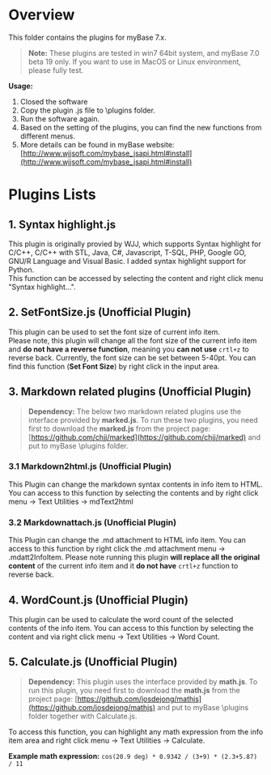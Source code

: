 # Overview

This folder contains the plugins for myBase 7.x.

> **Note:** These plugins are tested in win7 64bit system, and myBase 7.0 beta 19 only. If you want to use in MacOS or Linux environment, please fully test.
 
**Usage:**  
1. Closed the software  
2. Copy the plugin .js file to \plugins folder.  
3. Run the software again.  
4. Based on the setting of the plugins, you can find the new functions from different menus.  
5. More details can be found in myBase website: [http://www.wjjsoft.com/mybase_jsapi.html#install](http://www.wjjsoft.com/mybase_jsapi.html#install)

# Plugins Lists
## 1. Syntax highlight.js ##
This plugin is originally provied by WJJ, which supports Syntax highlight for C/C++, C/C++ with STL, Java, C#, Javascript, T-SQL, PHP, Google GO, GNU/R Language and Visual Basic. I added syntax highlight support for Python.   
This function can be accessed by selecting the content and right click menu "Syntax highlight...".

## 2. SetFontSize.js (**Unofficial Plugin**)
This plugin can be used to set the font size of current info item.  
Please note, this plugin will change all the font size of the current info item and **do not have a reverse function**, meaning you **can not use** `crtl+z` to reverse back. Currently, the font size can be set between 5-40pt. You can find this function (**Set Font Size**) by right click in the input area.

## 3. Markdown related plugins (**Unofficial Plugin**)
> **Dependency:** The below two markdown related plugins use the interface provided by **marked.js**. To run these two plugins, you need first to download the **marked.js** from the project page: [https://github.com/chjj/marked](https://github.com/chjj/marked) and put to myBase \plugins folder.

### 3.1 Markdown2html.js (**Unofficial Plugin**)
This Plugin can change the markdown syntax contents in info item to HTML. You can access to this function by selecting the contents and by right click menu -> Text Utilities -> mdText2html

### 3.2 Markdownattach.js (**Unofficial Plugin**)
This Plugin can change the .md attachment to HTML info item. You can access to this function by right click the .md attachment menu -> .mdatt2InfoItem. Please note running this plugin **will replace all the original content** of the current info item and it **do not have** `crtl+z` function to reverse back.

## 4. WordCount.js (**Unofficial Plugin**)
This plugin can be used to calculate the word count of the selected contents of the info item. You can access to this function by selecting the content and via right click menu -> Text Utilities -> Word Count.

## 5. Calculate.js (**Unofficial Plugin**)
> **Dependency:** This plugin uses the interface provided by **math.js**. To run this plugin, you need first to download the **math.js** from the project page: [https://github.com/josdejong/mathjs](https://github.com/josdejong/mathjs) and put to myBase \plugins folder together with Calculate.js.
 
To access this function, you can highlight any math expression from the info item area and right click menu -> Text Utilities -> Calculate.  

**Example math expression:** `cos(20.9 deg) * 0.9342 / (3+9) * (2.3+5.87) / 11`  


